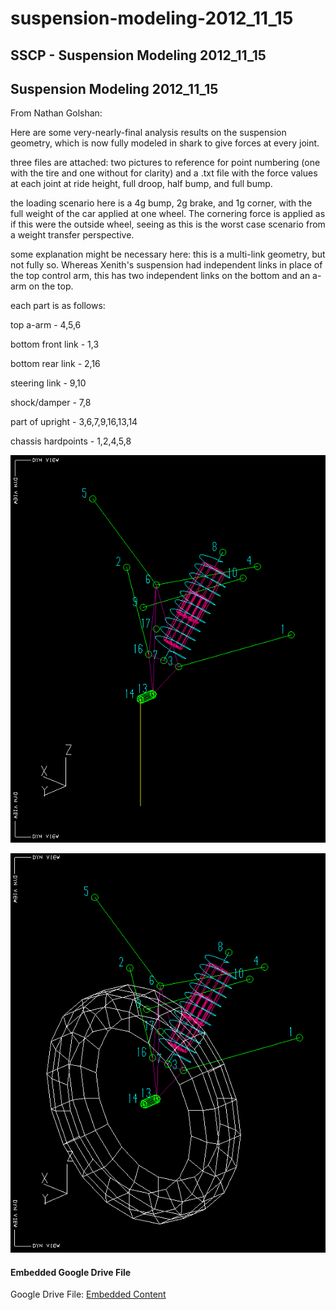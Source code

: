 # suspension-modeling-2012\_11\_15

## SSCP - Suspension Modeling 2012\_11\_15

## Suspension Modeling 2012\_11\_15

From Nathan Golshan:

Here are some very-nearly-final analysis results on the suspension geometry, which is now fully modeled in shark to give forces at every joint.

three files are attached: two pictures to reference for point numbering (one with the tire and one without for clarity) and a .txt file with the force values at each joint at ride height, full droop, half bump, and full bump.

the loading scenario here is a 4g bump, 2g brake, and 1g corner, with the full weight of the car applied at one wheel. The cornering force is applied as if this were the outside wheel, seeing as this is the worst case scenario from a weight transfer perspective.

some explanation might be necessary here: this is a multi-link geometry, but not fully so. Whereas Xenith's suspension had independent links in place of the top control arm, this has two independent links on the bottom and an a-arm on the top.&#x20;

each part is as follows:

top a-arm - 4,5,6

bottom front link - 1,3

bottom rear link - 2,16

steering link - 9,10

shock/damper - 7,8

part of upright - 3,6,7,9,16,13,14

chassis hardpoints - 1,2,4,5,8

![](../../../../../assets/image_a33f44d07c.png)

![](../../../../../assets/image_8c4cb5f0ca.png)

#### Embedded Google Drive File

Google Drive File: [Embedded Content](https://drive.google.com/embeddedfolderview?id=1672GZ3Wbl3f7WjgzJUKoImEkdWJq6uYD#list)
